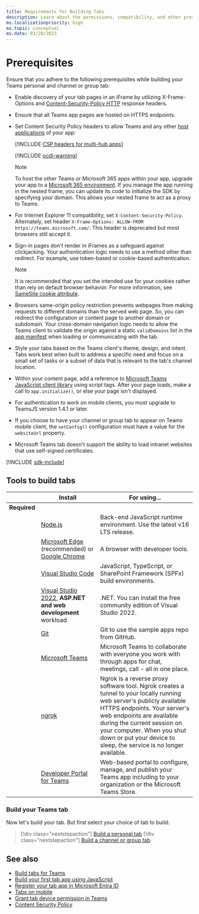 ```yaml
---
title: Requirements for Building Tabs
description: Learn about the permissions, compatibility, and other prerequisites, and tools required to build a Microsoft Teams personal, channel, or group tab.
ms.localizationpriority: high
ms.topic: conceptual
ms.date: 03/28/2023
---
```


# Prerequisites

Ensure that you adhere to the following prerequisites while building your Teams personal and channel or group tab:

* Enable discovery of your tab pages in an iFrame by utilizing X-Frame-Options and [Content-Security-Policy HTTP](https://developer.mozilla.org/en-US/docs/Web/HTTP/Headers/Content-Security-Policy/frame-ancestors) response headers.

* Ensure that all Teams app pages are hosted on HTTPS endpoints.

* Set Content Security Policy headers to allow Teams and any other [host applications](../../m365-apps/overview.md) of your app:

  [!INCLUDE [CSP headers for multi-hub apps](~/includes/tabs/content-security-policy-headers.md)]

  [!INCLUDE [ocdi-warning](../../includes/tabs/ocdi-warning.md)]

  > [!NOTE]
  > To host the other Teams or Microsoft 365 apps within your app, upgrade your app to a [Microsoft 365 environment](~/m365-apps/overview.md). If you manage the app running in the nested frame, you can update its code to initialize the SDK by specifying your domain. This allows your nested frame to act as a proxy to Teams.

* For Internet Explorer 11 compatibility, set `X-Content-Security-Policy`. Alternately, set header `X-Frame-Options: ALLOW-FROM https://teams.microsoft.com/`. This header is deprecated but most browsers still accept it.

* Sign-in pages don't render in iFrames as a safeguard against clickjacking. Your authentication logic needs to use a method other than redirect. For example, use token-based or cookie-based authentication.

    > [!NOTE]
    > It is recommended that you set the intended use for your cookies rather than rely on default browser behavior. For more information, see [SameSite cookie attribute](../../resources/samesite-cookie-update.md).

* Browsers same-origin policy restriction prevents webpages from making requests to different domains than the served web page. So, you can redirect the configuration or content page to another domain or subdomain. Your cross-domain navigation logic needs to allow the Teams client to validate the origin against a static `validDomains` list in the [app manifest](../../resources/schema/manifest-schema.md#validdomains) when loading or communicating with the tab.

* Style your tabs based on the Teams client's theme, design, and intent. Tabs work best when built to address a specific need and focus on a small set of tasks or a subset of data that is relevant to the tab's channel location.

* Within your content page, add a reference to [Microsoft Teams JavaScript client library](/javascript/api/overview/msteams-client#microsoft-teams-javascript-client-library) using script tags. After your page loads, make a call to `app.initialize()`, or else your page isn't displayed.

* For authentication to work on mobile clients, you must upgrade to TeamsJS version 1.4.1 or later.

* If you choose to have your channel or group tab to appear on Teams mobile client, the `setConfig()` configuration must have a value for the `websiteUrl` property.

* Microsoft Teams tab doesn't support the ability to load intranet websites that use self-signed certificates.

[!INCLUDE [sdk-include](~/includes/sdk-include.md)]

## Tools to build tabs

| &nbsp; | Install | For using... |
| --- | --- | --- |
| **Required** | &nbsp; | &nbsp; |
| &nbsp; | [Node.js](https://nodejs.org/en/download/) | Back-end JavaScript runtime environment. Use the latest v16 LTS release.|
| &nbsp; | [Microsoft Edge](https://www.microsoft.com/edge/) (recommended) or [Google Chrome](https://www.google.com/chrome/) | A browser with developer tools. |
| &nbsp; | [Visual Studio Code](https://code.visualstudio.com/download) | JavaScript, TypeScript, or SharePoint Framework (SPFx) build environments. |
| &nbsp; | [Visual Studio 2022](https://visualstudio.microsoft.com), **ASP.NET and web development** workload| .NET. You can install the free community edition of Visual Studio 2022. |
| &nbsp; | [Git](https://git-scm.com/downloads) | Git to use the sample apps repo from GitHub. |
| &nbsp; | [Microsoft Teams](https://www.microsoft.com/en-us/microsoft-teams/download-app) | Microsoft Teams to collaborate with everyone you work with through apps for chat, meetings, call - all in one place. |
| &nbsp; | [ngrok](https://ngrok.com/downloads) | Ngrok is a reverse proxy software tool. Ngrok creates a tunnel to your locally running web server's publicly available HTTPS endpoints. Your server's web endpoints are available during the current session on your computer. When you shut down or put your device to sleep, the service is no longer available. |
| &nbsp; | [Developer Portal for Teams](https://dev.teams.microsoft.com/) | Web-based portal to configure, manage, and publish your Teams app including to your organization or the Microsoft Teams Store. |

### Build your Teams tab

Now let's build your tab. But first select your choice of tab to build:

> [!div class="nextstepaction"]
> [Build a personal tab](~/tabs/how-to/create-personal-tab.md)
> [!div class="nextstepaction"]
> [Build a channel or group tab](~/tabs/how-to/create-channel-group-tab.md)

## See also

* [Build tabs for Teams](../what-are-tabs.md)
* [Build your first tab app using JavaScript](../../sbs-gs-javascript.yml)
* [Register your tab app in Microsoft Entra ID](authentication/tab-sso-register-aad.md)
* [Tabs on mobile](~/tabs/design/tabs-mobile.md)
* [Grant tab device permission in Teams](../../sbs-tab-device-permissions.yml)
* [Content Security Policy](/aspnet/core/blazor/security/content-security-policy)
